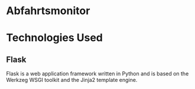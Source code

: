 # Abfahrtsmonitor


# Technologies Used
## Flask
Flask is a web application framework written in Python and is based on the Werkzeg WSGI toolkit and the Jinja2 template engine.
